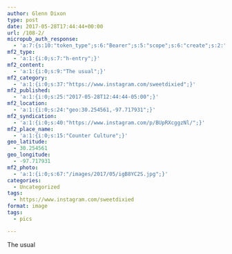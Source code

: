 ```yaml
---
author: Glenn Dixon
type: post
date: 2017-05-28T17:44:44+00:00
url: /108-2/
micropub_auth_response:
  - 'a:7:{s:10:"token_type";s:6:"Bearer";s:5:"scope";s:6:"create";s:2:"me";s:28:"https://glenn.thedixons.net/";s:9:"issued_by";s:55:"https://glenn.thedixons.net/wp-json/indieauth/1.0/token";s:9:"client_id";s:23:"https://ownyourgram.com";s:9:"issued_at";i:1532300352;s:4:"user";i:1;}'
mf2_type:
  - 'a:1:{i:0;s:7:"h-entry";}'
mf2_content:
  - 'a:1:{i:0;s:9:"The usual";}'
mf2_category:
  - 'a:1:{i:0;s:37:"https://www.instagram.com/sweetdixied";}'
mf2_published:
  - 'a:1:{i:0;s:25:"2017-05-28T12:44:44-05:00";}'
mf2_location:
  - 'a:1:{i:0;s:24:"geo:30.254561,-97.717931";}'
mf2_syndication:
  - 'a:1:{i:0;s:40:"https://www.instagram.com/p/BUpRXcggzNl/";}'
mf2_place_name:
  - 'a:1:{i:0;s:15:"Counter Culture";}'
geo_latitude:
  - 30.254561
geo_longitude:
  - -97.717931
mf2_photo:
  - 'a:1:{i:0;s:67:"/images/2017/05/igB8YC2S.jpg";}'
categories:
  - Uncategorized
tags:
  - https://www.instagram.com/sweetdixied
format: image
tags:
  - pics

---
```

The usual